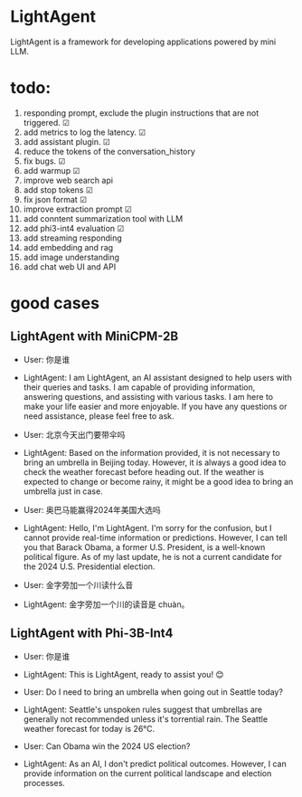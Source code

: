 # LightAgent
LightAgent is a framework for developing applications powered by mini LLM.


# todo:
1. responding prompt, exclude the plugin instructions that are not triggered. &#9745;
2. add metrics to log the latency. &#9745;
3. add assistant plugin. &#9745;
4. reduce the tokens of the conversation_history
5. fix bugs. &#9745;
6. add warmup &#9745;
7. improve web search api
9. add stop tokens &#9745;
10. fix json format &#9745;
11. improve extraction prompt &#9745;
12. add conntent summarization tool with LLM
13. add phi3-int4 evaluation &#9745;
14. add streaming responding
15. add embedding and rag
16. add image understanding
17. add chat web UI and API


# good cases

## LightAgent with MiniCPM-2B 
- User: 你是谁
- LightAgent: I am LightAgent, an AI assistant designed to help users with their queries and tasks. I am capable of providing information, answering questions, and assisting with various tasks. I am here to make your life easier and more enjoyable. If you have any questions or need assistance, please feel free to ask.

- User: 北京今天出门要带伞吗
- LightAgent: Based on the information provided, it is not necessary to bring an umbrella in Beijing today. However, it is always a good idea to check the weather forecast before heading out. If the weather is expected to change or become rainy, it might be a good idea to bring an umbrella just in case.

- User: 奥巴马能赢得2024年美国大选吗
- LightAgent: Hello, I'm LightAgent. I'm sorry for the confusion, but I cannot provide real-time information or predictions. However, I can tell you that Barack Obama, a former U.S. President, is a well-known political figure. As of my last update, he is not a current candidate for the 2024 U.S. Presidential election.

- User: 金字旁加一个川读什么音
- LightAgent: 金字旁加一个川的读音是 chuàn。

## LightAgent with Phi-3B-Int4
- User: 你是谁
- LightAgent: This is LightAgent, ready to assist you! 😊

- User: Do I need to bring an umbrella when going out in Seattle today?
- LightAgent: Seattle's unspoken rules suggest that umbrellas are generally not recommended unless it's torrential rain. The Seattle weather forecast for today is 26°C.

- User: Can Obama win the 2024 US election?
- LightAgent: As an AI, I don't predict political outcomes. However, I can provide information on the current political landscape and election processes.
